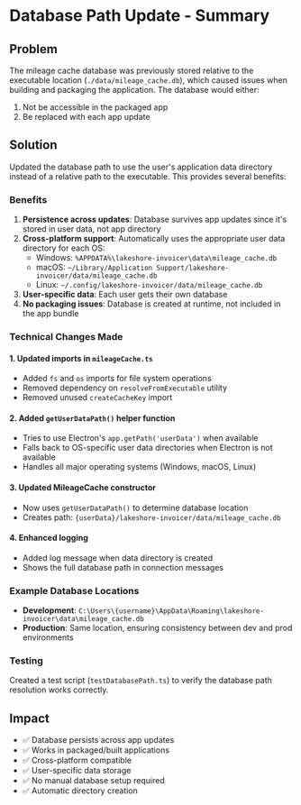 # Database Path Update - Summary

## Problem
The mileage cache database was previously stored relative to the executable location (`./data/mileage_cache.db`), which caused issues when building and packaging the application. The database would either:
1. Not be accessible in the packaged app
2. Be replaced with each app update

## Solution
Updated the database path to use the user's application data directory instead of a relative path to the executable. This provides several benefits:

### Benefits
1. **Persistence across updates**: Database survives app updates since it's stored in user data, not app directory
2. **Cross-platform support**: Automatically uses the appropriate user data directory for each OS:
   - Windows: `%APPDATA%\lakeshore-invoicer\data\mileage_cache.db`
   - macOS: `~/Library/Application Support/lakeshore-invoicer/data/mileage_cache.db`
   - Linux: `~/.config/lakeshore-invoicer/data/mileage_cache.db`
3. **User-specific data**: Each user gets their own database
4. **No packaging issues**: Database is created at runtime, not included in the app bundle

### Technical Changes Made

#### 1. Updated imports in `mileageCache.ts`
- Added `fs` and `os` imports for file system operations
- Removed dependency on `resolveFromExecutable` utility
- Removed unused `createCacheKey` import

#### 2. Added `getUserDataPath()` helper function
- Tries to use Electron's `app.getPath('userData')` when available
- Falls back to OS-specific user data directories when Electron is not available
- Handles all major operating systems (Windows, macOS, Linux)

#### 3. Updated MileageCache constructor
- Now uses `getUserDataPath()` to determine database location
- Creates path: `{userData}/lakeshore-invoicer/data/mileage_cache.db`

#### 4. Enhanced logging
- Added log message when data directory is created
- Shows the full database path in connection messages

### Example Database Locations
- **Development**: `C:\Users\{username}\AppData\Roaming\lakeshore-invoicer\data\mileage_cache.db`
- **Production**: Same location, ensuring consistency between dev and prod environments

### Testing
Created a test script (`testDatabasePath.ts`) to verify the database path resolution works correctly.

## Impact
- ✅ Database persists across app updates
- ✅ Works in packaged/built applications
- ✅ Cross-platform compatible
- ✅ User-specific data storage
- ✅ No manual database setup required
- ✅ Automatic directory creation
